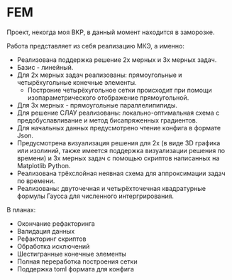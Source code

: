 # FEM

Проект, некогда моя ВКР, в данный момент находится в заморозке.

Работа представляет из себя реализацию МКЭ, а именно:

- Реализована поддержка решение 2х мерных и 3х мерных задач.
- Базис - линейный.
- Для 2х мерных задач реализованы: прямоугольные и четырёхугольные конечные элементы.
  - Построние четырёхугольное сетки происходит при помощи изопараметрического отображение прямоугольной.
- Для 3х мерных - прямоугольные параллелипипиды.
- Для решение СЛАУ реализованы: локально-оптимальная схема с предобуславливание и метод бисапряженных градиентов.
- Для начальных данных предусмотрено чтение конфига в формате Json.
- Предусмотрена визуализация решения для 2х (в виде 3D графика или изолиний, также имеется поддержка визуализации решения по времени) и 3х мерных задач с помощью скриптов написанных на Matplotlib Python.
- Реализована трёхслойная неявная схема для аппроксимации задач по времени.
- Реализованы: двуточечная и четырёхточечная квадратурные формулы Гаусса для численного интергрирования.

В планах:
- Окончание рефакторинга
- Валидация данных
- Рефакторинг скриптов
- Обработка исключений
- Шестигранные конечные элементы
- Полная переработка построения сетки
- Поддержка toml формата для конфига 
